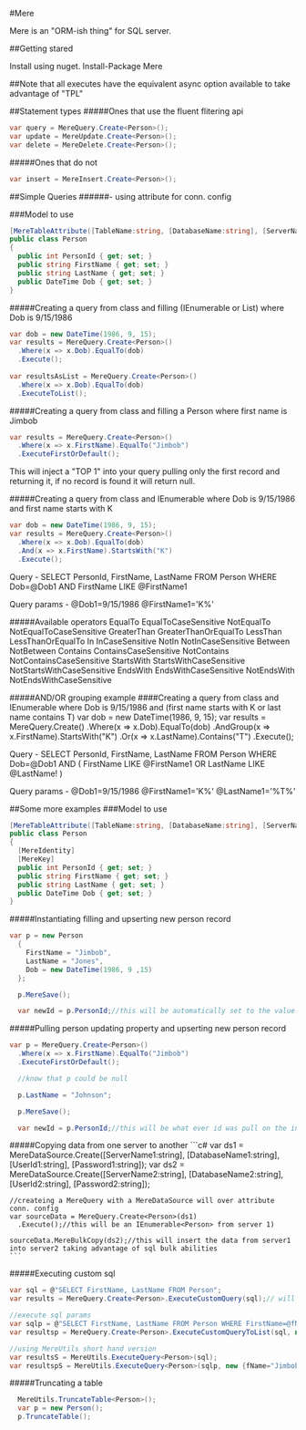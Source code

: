 #Mere

Mere is an "ORM-ish thing" for SQL server. 

##Getting stared

Install using nuget.
Install-Package Mere

##Note that all executes have the equivalent async option available to take advantage of "TPL"

##Statement types
#####Ones that use the fluent flitering api
  ```c#
  var query = MereQuery.Create<Person>();
  var update = MereUpdate.Create<Person>();
  var delete = MereDelete.Create<Person>();
  ```
#####Ones that do not 
  ```c#
  var insert = MereInsert.Create<Person>();
  ```
##Simple Queries ######- using attribute for conn. config

###Model to use
  ```c#
  [MereTableAttribute([TableName:string, [DatabaseName:string], [ServerName:string], [UserId:string], [Password:string], [Timeout:int])]
  public class Person
  {
    public int PersonId { get; set; }
    public string FirstName { get; set; }
    public string LastName { get; set; }
    public DateTime Dob { get; set; }
  }
  ```
  
#####Creating a query from class and filling (IEnumerable<Person> or List<Person>) where Dob is 9/15/1986
  ```c#
  var dob = new DateTime(1986, 9, 15);
  var results = MereQuery.Create<Person>()
    .Where(x => x.Dob).EqualTo(dob)
    .Execute();
    
  var resultsAsList = MereQuery.Create<Person>()
    .Where(x => x.Dob).EqualTo(dob)
    .ExecuteToList();
  ```
    
    
#####Creating a query from class and filling a Person where first name is Jimbob
  ```c#
  var results = MereQuery.Create<Person>()
    .Where(x => x.FirstName).EqualTo("Jimbob")
    .ExecuteFirstOrDefault();
  ```

This will inject a "TOP 1" into your query pulling only the first record and returning it, 
if no record is found it will return null.

#####Creating a query from class and IEnumerable<Person> where Dob is 9/15/1986 and first name starts with K
```c#
var dob = new DateTime(1986, 9, 15);
var results = MereQuery.Create<Person>()
  .Where(x => x.Dob).EqualTo(dob)
  .And(x => x.FirstName).StartsWith("K")
  .Execute();
```

Query - 
SELECT PersonId, FirstName, LastName 
FROM Person
WHERE Dob=@Dob1
AND FirstName LIKE @FirstName1

Query params - @Dob1=9/15/1986
@FirstName1='K%'

#####Available operators
EqualTo
EqualToCaseSensitive
NotEqualTo
NotEqualToCaseSensitive
GreaterThan
GreaterThanOrEqualTo
LessThan
LessThanOrEqualTo
In
InCaseSensitive
NotIn
NotInCaseSensitive
Between
NotBetween
Contains
ContainsCaseSensitive
NotContains
NotContainsCaseSensitive
StartsWith
StartsWithCaseSensitive
NotStartsWithCaseSensitive
EndsWith
EndsWithCaseSensitive
NotEndsWith
NotEndsWithCaseSensitive

#####AND/OR grouping example
  ####Creating a query from class and IEnumerable<Person> where Dob is 9/15/1986 and (first name starts with K or last name contains T)
  var dob = new DateTime(1986, 9, 15);
  var results = MereQuery.Create<Person>()
    .Where(x => x.Dob).EqualTo(dob)
    .AndGroup(x => x.FirstName).StartsWith("K")
    .Or(x => x.LastName).Contains("T")
    .Execute();

Query - 
SELECT PersonId, FirstName, LastName 
FROM Person
WHERE Dob=@Dob1
AND (
FirstName LIKE @FirstName1
OR LastName LIKE @LastName!
)

Query params - @Dob1=9/15/1986
@FirstName1='K%'
@LastName1='%T%'


##Some more examples
###Model to use
  ```c#
  [MereTableAttribute([TableName:string, [DatabaseName:string], [ServerName:string], [UserId:string], [Password:string], [Timeout:int])]
  public class Person
  {
    [MereIdentity]
    [MereKey]
    public int PersonId { get; set; }
    public string FirstName { get; set; }
    public string LastName { get; set; }
    public DateTime Dob { get; set; }
  }
  ```

#####Instantiating filling and upserting new person record
  ```c#
  var p = new Person
    {
      FirstName = "Jimbob",
      LastName = "Jones",
      Dob = new DateTime(1986, 9 ,15)
    };

    p.MereSave();

    var newId = p.PersonId;//this will be automatically set to the value per the @@IDENTITY value of the transaction
  ```
  #####Pulling person updating property and upserting new person record
  ```c#
  var p = MereQuery.Create<Person>()
    .Where(x => x.FirstName).EqualTo("Jimbob")
    .ExecuteFirstOrDefault();

    //know that p could be null

    p.LastName = "Johnson";

    p.MereSave();

    var newId = p.PersonId;//this will be what ever id was pull on the initial query
  ```

  #####Copying data from one server to another
    ```c#
    var ds1 = MereDataSource.Create([ServerName1:string], [DatabaseName1:string], [UserId1:string], [Password1:string]);
    var ds2 = MereDataSource.Create([ServerName2:string], [DatabaseName2:string], [UserId2:string], [Password2:string]);

    //createing a MereQuery with a MereDataSource will over attribute conn. config 
    var sourceData = MereQuery.Create<Person>(ds1)
      .Execute();//this will be an IEnumerable<Person> from server 1)

    sourceData.MereBulkCopy(ds2);//this will insert the data from server1 into server2 taking advantage of sql bulk abilities
    ```

#####Executing custom sql
  ```c#
  var sql = @"SELECT FirstName, LastName FROM Person";
  var results = MereQuery.Create<Person>.ExecuteCustomQuery(sql);// will be IEnumerable<Person> with only FirstName and LastName values set

  //execute sql params
  var sqlp = @"SELECT FirstName, LastName FROM Person WHERE FirstName=@fName";
  var resultsp = MereQuery.Create<Person>.ExecuteCustomQueryToList(sql, new {fName="Jimbob"});// will be List<Person> with only FirstName and LastName values set

  //using MereUtils short hand version
  var resultsS = MereUtils.ExecuteQuery<Person>(sql);
  var resultspS = MereUtils.ExecuteQuery<Person>(sqlp, new {fName="Jimbob"});
  ```

#####Truncating a table
  ```c#
    MereUtils.TruncateTable<Person>();
    var p = new Person();
    p.TruncateTable();
  ```
